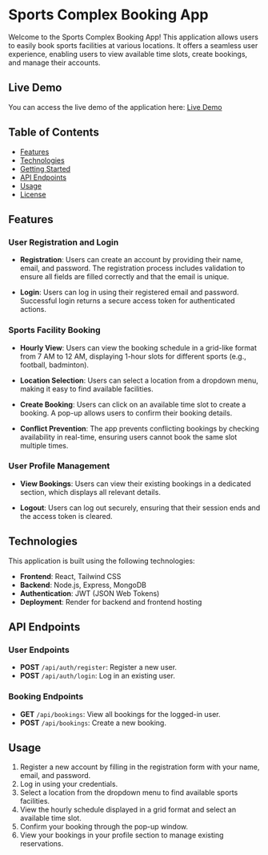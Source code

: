 # Sports Complex Booking App

Welcome to the Sports Complex Booking App! This application allows users to easily book sports facilities at various locations. It offers a seamless user experience, enabling users to view available time slots, create bookings, and manage their accounts.

## Live Demo

You can access the live demo of the application here: [Live Demo](https://sports-complex-booking-app-frontend.onrender.com/)

## Table of Contents

- [Features](#features)
- [Technologies](#technologies)
- [Getting Started](#getting-started)
- [API Endpoints](#api-endpoints)
- [Usage](#usage)
- [License](#license)

## Features

### User Registration and Login

- **Registration**: Users can create an account by providing their name, email, and password. The registration process includes validation to ensure all fields are filled correctly and that the email is unique.
  
- **Login**: Users can log in using their registered email and password. Successful login returns a secure access token for authenticated actions.

### Sports Facility Booking

- **Hourly View**: Users can view the booking schedule in a grid-like format from 7 AM to 12 AM, displaying 1-hour slots for different sports (e.g., football, badminton).
  
- **Location Selection**: Users can select a location from a dropdown menu, making it easy to find available facilities.

- **Create Booking**: Users can click on an available time slot to create a booking. A pop-up allows users to confirm their booking details.

- **Conflict Prevention**: The app prevents conflicting bookings by checking availability in real-time, ensuring users cannot book the same slot multiple times.

### User Profile Management

- **View Bookings**: Users can view their existing bookings in a dedicated section, which displays all relevant details.

- **Logout**: Users can log out securely, ensuring that their session ends and the access token is cleared.

## Technologies

This application is built using the following technologies:

- **Frontend**: React, Tailwind CSS
- **Backend**: Node.js, Express, MongoDB
- **Authentication**: JWT (JSON Web Tokens)
- **Deployment**: Render for backend and frontend hosting

## API Endpoints

### User Endpoints

- **POST** `/api/auth/register`: Register a new user.
- **POST** `/api/auth/login`: Log in an existing user.

### Booking Endpoints

- **GET** `/api/bookings`: View all bookings for the logged-in user.
- **POST** `/api/bookings`: Create a new booking.

## Usage

1. Register a new account by filling in the registration form with your name, email, and password.
2. Log in using your credentials.
3. Select a location from the dropdown menu to find available sports facilities.
4. View the hourly schedule displayed in a grid format and select an available time slot.
5. Confirm your booking through the pop-up window.
6. View your bookings in your profile section to manage existing reservations.

